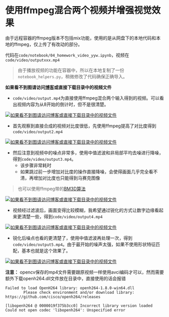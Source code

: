 # 使用ffmpeg混合两个视频并增强视觉效果

由于远程容器的ffmpeg版本不包括mix功能，使用的是从网盘下的本地代码和本地的ffmpeg，仅上传了有改动的部分。

代码在`code/notebook/04_homework_video_yyw.ipynb`，视频在`code/video/outputxxx.mp4`

> 由于播放视频的功能在容器中，所以在本地复制了一份`notebook_helpers.py`，稍微修改了代码确保正确导入。

**如果看不到图请访问[博客](https://www.cnblogs.com/smileglaze/p/13943236.html)或直接下载目录中的视频文件**

- `code/video/output.mp4`为直接使用ffmpeg混合两个输入得到的视频。可以看出视频内容为从8开始的倒计时，但不是很清楚。

[![如果看不到图请访问博客或直接下载目录中的视频文件](https://img2020.cnblogs.com/blog/1507333/202011/1507333-20201117063806688-1380941637.gif)](https://github.com/sjtu-course/homework/blob/main/YiweiYang/hw3/video/code/video/output.mp4)

- 首先观察到直接合成的视频对比度很低，先使用ffmpeg提高了对比度得到`code/video/output2.mp4`

[![如果看不到图请访问博客或直接下载目录中的视频文件](https://img2020.cnblogs.com/blog/1507333/202011/1507333-20201117063755438-1941509240.gif)](https://github.com/sjtu-course/homework/blob/main/YiweiYang/hw3/video/code/video/output2.mp4)

- 然后注意到视频中的噪点非常多，使用中值滤波和非局部平均去噪进行降噪，得到`code/video/output3.mp4`。
	- 该步骤非常耗时
	- 如果跳过前一步增加对比度的操作直接降噪，会使得画面几乎完全看不清，再增加对比度也只能得到马赛克图像

> 也可以使用ffmpeg带的[BM3D算法](https://zhuanlan.zhihu.com/p/92973703)

[![如果看不到图请访问博客或直接下载目录中的视频文件](https://img2020.cnblogs.com/blog/1507333/202011/1507333-20201117063745274-1583532204.gif)](https://github.com/sjtu-course/homework/blob/main/YiweiYang/hw3/video/code/video/output3.mp4)

- 视频经过滤波后，画面变得比较模糊，我希望通过锐化的方式让数字边缘看起来更清楚一些，得到`code/video/output4.mp4`

[![如果看不到图请访问博客或直接下载目录中的视频文件](https://img2020.cnblogs.com/blog/1507333/202011/1507333-20201117063733441-1027777838.gif)](https://github.com/sjtu-course/homework/blob/main/YiweiYang/hw3/video/code/video/output4.mp4)

- 锐化后噪点也看的更清楚了，使用中值滤波再处理一次，得到`code/video/output5.mp4`。由于最开始的噪声太强，如果不使用形状特征匹配，基本也就是这个效果了。

[![如果看不到图请访问博客或直接下载目录中的视频文件](https://img2020.cnblogs.com/blog/1507333/202011/1507333-20201117063724190-1213713227.gif)](https://github.com/sjtu-course/homework/blob/main/YiweiYang/hw3/video/code/video/output5.mp4)

**注意：** opencv保存的mp4文件需要跟原视频一样使用avci编码才可以，然而需要额外下载openh264.dll文件放在目录中，直接使用的话会报错

	Failed to load OpenH264 library: openh264-1.8.0-win64.dll
			Please check environment and/or download library: https://github.com/cisco/openh264/releases

	[libopenh264 @ 0000019f375b3cc0] Incorrect library version loaded
	Could not open codec 'libopenh264': Unspecified error
